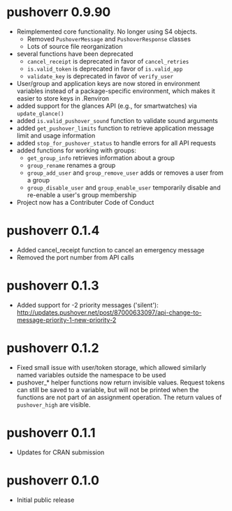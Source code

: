 # pushoverr 0.9.90

* Reimplemented core functionality. No longer using S4 objects.
    * Removed `PushoverMessage` and `PushoverResponse` classes
    * Lots of source file reorganization
* several functions have been deprecated
    * `cancel_receipt` is deprecated in favor of `cancel_retries`
    * `is.valid_token` is deprecated in favor of `is.valid_app`
    * `validate_key` is deprecated in favor of `verify_user`
* User/group and application keys are now stored in environment variables instead of a package-specific environment, which makes it easier to store keys in .Renviron
* added support for the glances API (e.g., for smartwatches) via `update_glance()`
* added `is.valid_pushover_sound` function to validate sound arguments
* added `get_pushover_limits` function to retrieve application message limit and usage information
* added `stop_for_pushover_status` to handle errors for all API requests
* added functions for working with groups:
    * `get_group_info` retrieves information about a group
    * `group_rename` renames a group
    * `group_add_user` and `group_remove_user` adds or removes a user from a group
    * `group_disable_user` and `group_enable_user` temporarily disable and re-enable a user's group membership
* Project now has a Contributer Code of Conduct

# pushoverr 0.1.4

* Added cancel_receipt function to cancel an emergency message
* Removed the port number from API calls

# pushoverr 0.1.3

* Added support for -2 priority messages ('silent'): http://updates.pushover.net/post/87000633097/api-change-to-message-priority-1-new-priority-2

# pushoverr 0.1.2

* Fixed small issue with user/token storage, which allowed similarly named variables outside the namespace to be used
* pushover_* helper functions now return invisible values. Request tokens can still be saved to a variable, but will not be printed when the functions are not part of an assignment operation. The return values of `pushover_high` are visible.

# pushoverr 0.1.1

* Updates for CRAN submission

# pushoverr 0.1.0

* Initial public release
